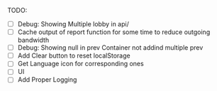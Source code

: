 TODO:
-	[ ] Debug: Showing Multiple lobby in api/<ChannleName>
-	[ ] Cache output of report function for some time to reduce outgoing bandwidth
-	[ ] Debug: Showing null in prev Container not addind multiple prev
-	[ ] Add Clear button to reset localStorage
-	[ ] Get Language icon for corresponding ones
-   [ ] UI
-   [ ] Add Proper Logging
